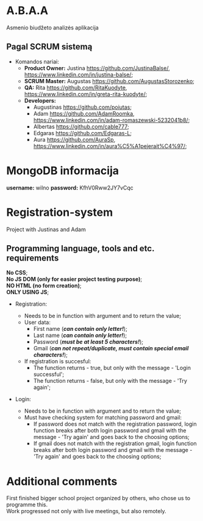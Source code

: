 # A.B.A.A
Asmenio biudžeto analizės aplikacija

## Pagal SCRUM sistemą
 - Komandos nariai:
    - **Product Owner:** Justina https://github.com/JustinaBalse/, https://www.linkedin.com/in/justina-balse/;
    - **SCRUM Master:** Augustas https://github.com/AugustasStorozenko;
    - **QA:** Rita https://github.com/RitaKuodyte, https://www.linkedin.com/in/greta-rita-kuodyte/;
    - **Developers:** 
       - Augustinas https://github.com/poiutas;
       - Adam https://github.com/AdamRoomka, https://www.linkedin.com/in/adam-romaszewski-5232041b8/;
       - Albertas https://github.com/cable777;
       - Edgaras https://github.com/Edgaras-L;
       - Aura https://github.com/AuraSp, https://www.linkedin.com/in/aura%C5%A1pejerait%C4%97/;

# MongoDB informacija 
**username:** wilno
**password:** KfhV0Rww2JY7vCqc

# Registration-system
Project with Justinas and Adam


## Programming language, tools and etc. requirements
**No CSS**;\
**No JS DOM (only for easier project testing purpose)**;\
**NO HTML (no form creation)**;\
**ONLY USING JS**;

- Registration:
    - Needs to be in function with argument and to return the value;
    - User data:
        - First name (***can contain only letter!***);
        - Last name (***can contain only letter!***);
        - Password (***must be at least 5 characters!***);
        - Gmail (***can not repeat/duplicate, must contain special email characters!***);
    - If registration is succesful:
        - The function returns - true, but only with the message - 'Login successful';
        - The function returns - false, but only with the message - 'Try again';
  
- Login:
    - Needs to be in function with argument and to return the value;
    - Must have checking system for matching password and gmail:
       - If password does not match with the registration password, login function breaks after both login password and gmail with the message - 'Try again'
and goes back to the choosing options;
       - If gmail does not match with the registration gmail, login function breaks after both login password and gmail with the message - 'Try again' and goes back to the choosing options;
  
 
 # Additional comments
 First finished bigger school project organized by others, who chose us to programme this.\
 Work progressed not only with live meetings, but also remotely.
